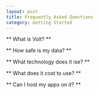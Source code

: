 ```yaml
---
layout: post
title: Frequently Asked Questions
category: Getting Started
---
```


** What is Volt? **

** How safe is my data? **

** What technology does it ise? **

** What does it cost to use? **

** Can I host my apps on it? **
